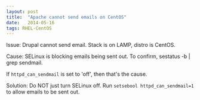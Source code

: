 ```yaml
---
layout: post
title:  "Apache cannot send emails on CentOS"
date:   2014-05-16
tags: RHEL-CentOS
---
```

Issue: Drupal cannot send email. Stack is on LAMP, distro is CentOS.

Cause: SELinux is blocking emails being sent out. To confirm, 
    sestatus -b | grep sendmail. 
	
If `httpd_can_sendmail` is set to 'off', then that's the cause.

Solution:
Do NOT just turn SELinux off. Run `setsebool httpd_can_sendmail=1` to allow emails to be sent out.